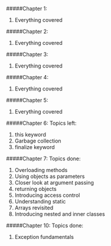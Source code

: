 #####Chapter 1:
1. Everything covered

#####Chapter 2:
1. Everything covered

#####Chapter 3:
1. Everything covered

#####Chapter 4:
1. Everything covered

#####Chapter 5:
1. Everything covered

#####Chapter 6:
Topics left:
1. this keyword
2. Garbage collection
3. finalize keyword

#####Chapter 7:
Topics done:
1. Overloading methods
2. Using objects as parameters
3. Closer look at argument passing
4. returning objects
5. Introducing access control
6. Understanding static
7. Arrays revisited
8. Introducing nested and inner classes

#####Chapter 10:
Topics done:
1. Exception fundamentals